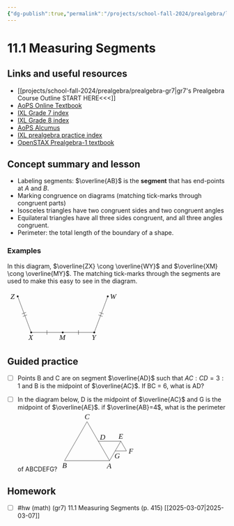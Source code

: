 ```yaml
---
{"dg-publish":true,"permalink":"/projects/school-fall-2024/prealgebra/lessons/11-1-measuring-segments/"}
---
```



#  11.1 Measuring Segments

## Links and useful resources 

- [[projects/school-fall-2024/prealgebra/prealgebra-gr7\|gr7's Prealgebra Course Outline START HERE<<<]]
- [AoPS Online Textbook](https://artofproblemsolving.com/ebooks/prealgebra-ebook/c0toc)
- [IXL Grade 7 index](https://www.ixl.com/math/grade-7)
- [IXL Grade 8 index](https://www.ixl.com/math/grade-8)
- [AoPS Alcumus](https://artofproblemsolving.com/teacher/students)
- [IXL prealgebra practice index](https://www.ixl.com/math/grade-7)
- [OpenSTAX Prealgebra-1 textbook](https://openstax.org/books/prealgebra-2e/pages/1-introduction)



## Concept summary and lesson


- Labeling segments: $\overline{AB}$ is the **segment** that has end-points at $A$ and $B$.
- Marking congruence on diagrams (matching tick-marks through congruent parts) 
- Isosceles triangles have two congruent sides and two congruent angles 
- Equilateral triangles have all three sides congruent, and all three angles congruent. 
- Perimeter: the total length of the boundary of a shape. 

### Examples

In this diagram, $\overline{ZX} \cong \overline{WY}$ and $\overline{XM} \cong \overline{MY}$. The matching tick-marks through the segments are used to make this easy to see in the diagram.

<svg viewBox="0 0 259.915125 120.47619209999999" preserveAspectRatio="xMinYMin meet" data-src="geometry_3-pdf" xmlns:dc="http://purl.org/dc/elements/1.1/" xmlns:cc="http://creativecommons.org/ns#" xmlns:rdf="http://www.w3.org/1999/02/22-rdf-syntax-ns#" xmlns:svg="http://www.w3.org/2000/svg" xmlns="http://www.w3.org/2000/svg" xmlns:inkscape="http://www.inkscape.org/namespaces/inkscape" version="1.1" width="259.915125" height="120.47619209999999"  xml:space="preserve"><metadata ><rdf:RDF><cc:Work rdf:about=""><dc:format>image/svg+xml</dc:format><dc:type rdf:resource="http://purl.org/dc/dcmitype/StillImage" /></cc:Work></rdf:RDF></metadata><defs ><clipPath id="geometry_3-pdf-clipPath22"><path d="m 0,0 173.85,0 0,76.85 L 0,76.85 0,0 z"  /></clipPath></defs><g transform="translate(5,5)"><g transform="scale(1.15)"><g transform="matrix(1.25,0,0,-1.25,0,96.06625)" ><g transform="translate(0.015,0.013)" ><g ><g ><g ><g clip-path="url(#geometry_3-pdf-clipPath22)" ><g transform="scale(0.1,0.1)" ><path d="m 130.559,712.055 216,-575.996 1008.001,0 216,575.996"  style="fill:none;stroke:currentColor;stroke-width:5;stroke-linecap:round;stroke-linejoin:round;stroke-miterlimit:10;stroke-opacity:1;stroke-dasharray:none" /><path d="m 130.559,712.055 0,0"  style="fill:none;stroke:currentColor;stroke-width:30;stroke-linecap:round;stroke-linejoin:round;stroke-miterlimit:10;stroke-opacity:1;stroke-dasharray:none" /><path d="m 850.559,136.059 0,0"  style="fill:none;stroke:currentColor;stroke-width:30;stroke-linecap:round;stroke-linejoin:round;stroke-miterlimit:10;stroke-opacity:1;stroke-dasharray:none" /><path d="m 1570.56,712.055 0,0"  style="fill:none;stroke:currentColor;stroke-width:30;stroke-linecap:round;stroke-linejoin:round;stroke-miterlimit:10;stroke-opacity:1;stroke-dasharray:none" /><path d="m 1354.56,136.059 0,0"  style="fill:none;stroke:currentColor;stroke-width:30;stroke-linecap:round;stroke-linejoin:round;stroke-miterlimit:10;stroke-opacity:1;stroke-dasharray:none" /><path d="m 346.559,136.059 0,0"  style="fill:none;stroke:currentColor;stroke-width:30;stroke-linecap:round;stroke-linejoin:round;stroke-miterlimit:10;stroke-opacity:1;stroke-dasharray:none" /><path d="m 598.559,168.457 0,-64.797"  style="fill:none;stroke:currentColor;stroke-width:5;stroke-linecap:round;stroke-linejoin:round;stroke-miterlimit:10;stroke-opacity:1;stroke-dasharray:none" /><path d="m 1102.56,103.66 0,64.797"  style="fill:none;stroke:currentColor;stroke-width:5;stroke-linecap:round;stroke-linejoin:round;stroke-miterlimit:10;stroke-opacity:1;stroke-dasharray:none" /><path d="m 215.809,392.457 60.671,22.75"  style="fill:none;stroke:currentColor;stroke-width:5;stroke-linecap:round;stroke-linejoin:round;stroke-miterlimit:10;stroke-opacity:1;stroke-dasharray:none" /><path d="m 200.641,432.906 60.672,22.75"  style="fill:none;stroke:currentColor;stroke-width:5;stroke-linecap:round;stroke-linejoin:round;stroke-miterlimit:10;stroke-opacity:1;stroke-dasharray:none" /><path d="m 1424.64,415.207 60.67,-22.75"  style="fill:none;stroke:currentColor;stroke-width:5;stroke-linecap:round;stroke-linejoin:round;stroke-miterlimit:10;stroke-opacity:1;stroke-dasharray:none" /><path d="m 1439.8,455.656 60.68,-22.75"  style="fill:none;stroke:currentColor;stroke-width:5;stroke-linecap:round;stroke-linejoin:round;stroke-miterlimit:10;stroke-opacity:1;stroke-dasharray:none" /></g></g></g></g></g><g transform="translate(-0.015,-0.013)" ><text transform="matrix(1,0,0,-1,1.506,67.146)" ><tspan x="0 159.14763" y="0"  style="font-size:11.9552002px;font-variant:normal;writing-mode:lr-tb;fill:currentColor;fill-opacity:1;fill-rule:nonzero;stroke:none;font-family:STIX;font-style:italic">ZW</tspan><tspan x="77.917 28.769173" y="65.337997"  style="font-size:11.9552002px;font-variant:normal;writing-mode:lr-tb;fill:currentColor;fill-opacity:1;fill-rule:nonzero;stroke:none;font-family:STIX;font-style:italic">MX</tspan><tspan x="129.925" y="65.559998"  style="font-size:11.9552002px;font-variant:normal;writing-mode:lr-tb;fill:currentColor;fill-opacity:1;fill-rule:nonzero;stroke:none;font-family:STIX;font-style:italic">Y</tspan></text> </g></g></g></g></g></svg>


## Guided practice



- [ ] Points B and C are on segment $\overline{AD}$ such that $AC : CD = 3 : 1$ and B is the midpoint of $\overline{AC}$. If BC = 6, what is AD?
- [ ] In the diagram below, D is the midpoint of $\overline{AC}$ and G is the midpoint of $\overline{AE}$. if $\overline{AB}=4$, what is the perimeter of ABCDEFG?
<svg viewBox="0 0 176.5731875 138.9998125" preserveAspectRatio="xMinYMin meet" data-src="geometry_5-pdf" xmlns:dc="http://purl.org/dc/elements/1.1/" xmlns:cc="http://creativecommons.org/ns#" xmlns:rdf="http://www.w3.org/1999/02/22-rdf-syntax-ns#" xmlns:svg="http://www.w3.org/2000/svg" xmlns="http://www.w3.org/2000/svg" xmlns:inkscape="http://www.inkscape.org/namespaces/inkscape" version="1.1" width="176.5731875" height="138.9998125"  xml:space="preserve"><metadata ><rdf:RDF><cc:Work rdf:about=""><dc:format>image/svg+xml</dc:format><dc:type rdf:resource="http://purl.org/dc/dcmitype/StillImage" /></cc:Work></rdf:RDF></metadata><defs ><clipPath id="geometry_5-pdf-clipPath22"><path d="m 0,0 115.88,0 0,89.74 L 0,89.74 0,0 z"  /></clipPath></defs><g transform="translate(5,5)"><g transform="scale(1.15)"><g transform="matrix(1.25,0,0,-1.25,0,112.17375)" ><g transform="translate(0.015,0.01)" ><g ><g ><g ><g clip-path="url(#geometry_5-pdf-clipPath22)" ><g transform="scale(0.1,0.1)" ><path d="m 771.477,136.059 -720.0004,0 360.0004,623.535 360,-623.535 90,155.882 180.003,0 -90.003,155.883 -360,0"  style="fill:none;stroke:currentColor;stroke-width:5;stroke-linecap:round;stroke-linejoin:round;stroke-miterlimit:10;stroke-opacity:1;stroke-dasharray:none" /><path d="m 951.477,447.824 -90,-155.883"  style="fill:none;stroke:currentColor;stroke-width:5;stroke-linecap:round;stroke-linejoin:round;stroke-miterlimit:10;stroke-opacity:1;stroke-dasharray:none" /></g></g></g></g></g><g transform="translate(-0.015,-0.01)" ><text transform="matrix(1,0,0,-1,1.513,1.804)" ><tspan x="0" y="0"  style="font-size:11.9552002px;font-variant:normal;writing-mode:lr-tb;fill:currentColor;fill-opacity:1;fill-rule:nonzero;stroke:none;font-family:STIX;font-style:italic">B</tspan><tspan x="71.336998" y="0.221"  style="font-size:11.9552002px;font-variant:normal;writing-mode:lr-tb;fill:currentColor;fill-opacity:1;fill-rule:nonzero;stroke:none;font-family:STIX;font-style:italic">A</tspan><tspan x="35.665001" y="-78.002998"  style="font-size:11.9552002px;font-variant:normal;writing-mode:lr-tb;fill:currentColor;fill-opacity:1;fill-rule:nonzero;stroke:none;font-family:STIX;font-style:italic">C</tspan><tspan x="60.188" y="-45.602001"  style="font-size:11.9552002px;font-variant:normal;writing-mode:lr-tb;fill:currentColor;fill-opacity:1;fill-rule:nonzero;stroke:none;font-family:STIX;font-style:italic">D</tspan><tspan x="83.497002" y="-15.64"  style="font-size:11.9552002px;font-variant:normal;writing-mode:lr-tb;fill:currentColor;fill-opacity:1;fill-rule:nonzero;stroke:none;font-family:STIX;font-style:italic">G</tspan><tspan x="90" y="-46.653"  style="font-size:11.9552002px;font-variant:normal;writing-mode:lr-tb;fill:currentColor;fill-opacity:1;fill-rule:nonzero;stroke:none;font-family:STIX;font-style:italic">E</tspan><tspan x="106.239" y="-23.326"  style="font-size:11.9552002px;font-variant:normal;writing-mode:lr-tb;fill:currentColor;fill-opacity:1;fill-rule:nonzero;stroke:none;font-family:STIX;font-style:italic">F</tspan></text> </g></g></g></g></g></svg>


## Homework


- [ ] #hw (math) (gr7) 11.1 Measuring Segments (p. 415) [[2025-03-07\|2025-03-07]] 
